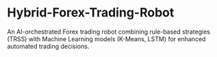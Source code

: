 # Hybrid-Forex-Trading-Robot
An AI-orchestrated Forex trading robot combining rule-based strategies (TRSS) with Machine Learning models (K-Means, LSTM) for enhanced automated trading decisions.
